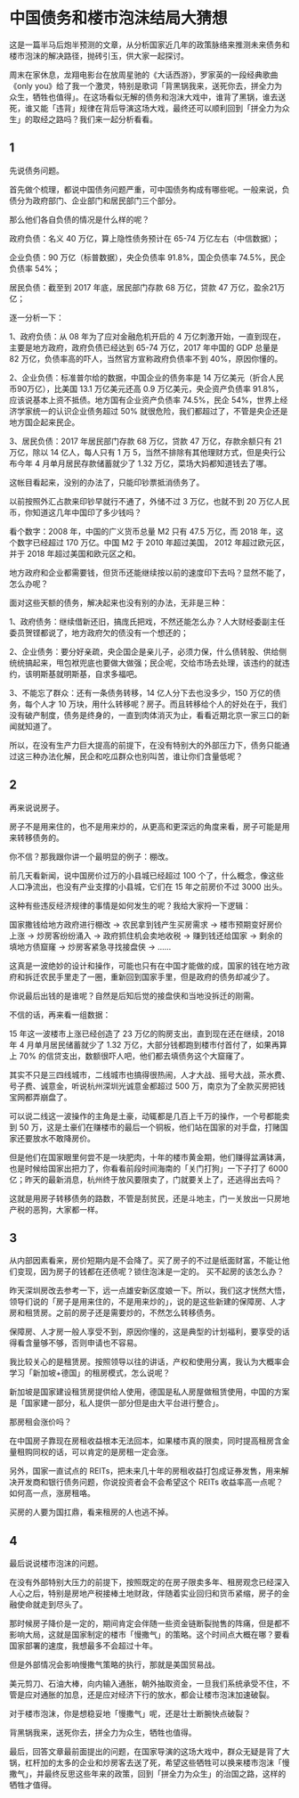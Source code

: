 # 中国债务和楼市泡沫结局大猜想
这是一篇半马后炮半预测的文章，从分析国家近几年的政策脉络来推测未来债务和楼市泡沫的解决路径，抛砖引玉，供大家一起探讨。

周末在家休息，龙翔电影台在放周星驰的《大话西游》，罗家英的一段经典歌曲《only you》给了我一个激灵，特别是歌词「背黑锅我来，送死你去，拼全力为众生，牺牲也值得」。在这场看似无解的债务和泡沫大戏中，谁背了黑锅，谁去送死，谁又能「违背」规律在背后导演这场大戏，最终还可以顺利回到「拼全力为众生」的取经之路吗？我们来一起分析看看。

## 1
先说债务问题。

首先做个梳理，都说中国债务问题严重，可中国债务构成有哪些呢。一般来说，负债分为政府部门、企业部门和居民部门三个部分。

那么他们各自负债的情况是什么样的呢？

政府负债：名义 40 万亿，算上隐性债务预计在 65-74 万亿左右（中信数据）；

企业负债：90 万亿（标普数据），央企负债率 91.8%，国企负债率 74.5%，民企负债率 54%；

居民负债：截至到 2017 年底，居民部门存款 68 万亿，贷款 47 万亿，盈余21万亿；

逐一分析一下：

1、政府负债：从 08 年为了应对金融危机开启的 4 万亿刺激开始，一直到现在，主要是地方政府，政府负债已经达到 65-74 万亿，2017 年中国的 GDP 总量是 82 万亿，负债率高的吓人，当然官方宣称政府负债率不到 40%，原因你懂的。

2、企业负债：标准普尔给的数据，中国企业的债务率是 14 万亿美元（折合人民币90万亿），比美国 13.1 万亿美元还高 0.9 万亿美元，央企资产负债率 91.8%，应该说基本上资不抵债。地方国有企业资产负债率 74.5%，民企 54%，世界上经济学家统一的认识企业债务超过 50% 就很危险，我们都超过了，不管是央企还是地方国企起来民企。

3、居民负债：2017 年居民部门存款 68 万亿，贷款 47 万亿，存款余额只有 21 万亿，除以 14 亿人，每人只有 1 万 5，当然不排除有其他理财方式，但是央行公布今年 4 月单月居民存款储蓄就少了 1.32 万亿，菜场大妈都知道钱去了哪。

这帐目看起来，没别的办法了，只能印钞票抵消债务了。

以前按照外汇占款来印钞早就行不通了，外储不过 3 万亿，也就不到 20 万亿人民币，你知道这几年中国印了多少钱吗？

看个数字：2008 年，中国的广义货币总量 M2 只有 47.5 万亿，而 2018 年，这个数字已经超过 170 万亿。中国 M2 于 2010 年超过美国， 2012 年超过欧元区，并于 2018 年超过美国和欧元区之和。

地方政府和企业都需要钱，但货币还能继续按以前的速度印下去吗？显然不能了，怎么办呢？

面对这些天额的债务，解决起来也没有别的办法，无非是三种：

1、政府债务：继续借新还旧，搞庞氏把戏，不然还能怎么办？人大财经委副主任委员贺铿都说了，地方政府欠的债没有一个想还的；

2、企业债务：要分好亲疏，央企国企是亲儿子，必须力保，什么债转股、供给侧统统搞起来，甩包袱兜底也要做大做强；民企呢，交给市场去处理，该违约的就违约，该明斯基就明斯基，自求多福吧。

3、不能忘了群众：还有一条债务转移，14 亿人分下去也没多少，150 万亿的债务，每个人才 10 万块，用什么转移呢？房子。而且转移给个人的好处在于，我们没有破产制度，债务是终身的，一直到肉体消灭为止，看看近期北京一家三口的新闻就知道了。

所以，在没有生产力巨大提高的前提下，在没有特别大的外部压力下，债务只能通过这三种办法化解，民企和吃瓜群众也别叫苦，谁让你们含量低呢？

## 2

再来说说房子。

房子不是用来住的，也不是用来炒的，从更高和更深远的角度来看，房子可能是用来转移债务的。

你不信？那我跟你讲一个最明显的例子：棚改。

前几天看新闻，说中国房价过万的小县城已经超过 100 个了，什么概念，像这些人口净流出，也没有产业支撑的小县城，它们在 15 年之前房价不过 3000 出头。

这种有些违反经济规律的事情是如何发生的呢？我给大家捋一下逻辑：

国家撒钱给地方政府进行棚改 → 农民拿到钱产生买房需求 → 楼市预期变好房价上涨 → 炒房客纷纷涌入 → 政府抓住机会卖地收税 → 赚到钱还给国家 → 剩余的填地方债窟窿 → 炒房客紧急寻找接盘侠 → ……

这真是一波绝妙的设计和操作，可能也只有在中国才能做的成，国家的钱在地方政府和拆迁农民手里走了一圈，重新回到国家手里，但是政府的债务却减少了。

你说最后出钱的是谁呢？自然是后知后觉的接盘侠和当地没拆迁的刚需。

不信的话，再来看一组数据：

15 年这一波楼市上涨已经创造了 23 万亿的购房支出，直到现在还在继续，2018 年 4 月单月居民储蓄就少了 1.32 万亿，大部分钱都跑到楼市付首付了，如果再算上 70% 的信贷支出，数额很吓人吧，他们都去填债务这个大窟窿了。

其实不只是三四线城市，二线城市也搞得很热闹，人才大战、摇号大战，茶水费、号子费、诚意金，听说杭州深圳光诚意金都超过 500 万，南京为了全款买房把钱宝网都弄崩盘了。

可以说二线这一波操作的主角是土豪，动辄都是几百上千万的操作，一个号都能卖到 50 万，这是土豪们在赚楼市的最后一个铜板，他们站在国家的对手盘，打赌国家还要放水不敢降房价。

但是他们在国家眼里何尝不是一块肥肉，十年的楼市黄金期，他们赚得盆满钵满，也是时候给国家出把力了，你看看前段时间海南的「关门打狗」一下子打了 6000 亿；昨天的最新消息，杭州终于放风要限卖了，门就要关上了，还逃得出去吗？

这就是用房子转移债务的路数，不管是刮贫民，还是斗地主，门一关放出一只房地产税的恶狗，大家都一样。

## 3

从内部因素看来，房价短期内是不会降了。买了房子的不过是纸面财富，不能让他们变现，因为房子的钱都在还债呢？锁住泡沫是一定的。
买不起房的该怎么办？

昨天深圳房改去参考一下，远一点雄安新区度娘一下。所以，我们这才恍然大悟，领导们说的「房子是用来住的，不是用来炒的」，说的是这些新建的保障房、人才房和租赁房。之前的房子还是需要炒的，不然怎么转移债务。

保障房、人才房一般人享受不到，原因你懂的，这是典型的计划福利，要享受的话得看含量够不够，否则申请也不容易。

我比较关心的是租赁房。按照领导以往的讲话，产权和使用分离，我认为大概率会学习「新加坡+德国」的租房模式，怎么说呢？

新加坡是国家建设租赁房提供给人使用，德国是私人房屋做租赁使用，中国的方案是「国家建一部分，私人提供一部分但是由大平台进行整合」。

那房租会涨价吗？

在中国房子靠现在房租收益根本无法回本，如果楼市真的限卖，同时提高租房含金量租购同权的话，可以肯定的是房租一定会涨。

另外，国家一直试点的 REITs，把未来几十年的房租收益打包成证券发售，用来解决开发商和银行债务问题，你说投资者会不会希望这个 REITs 收益率高一点呢？如何高一点，涨房租咯。

买房的人要为国扛鼎，看来租房的人也逃不掉。

## 4

最后说说楼市泡沫的问题。

在没有外部特别大压力的前提下，按照既定的在房子限卖多年、租房观念已经深入人心之后，特别是房地产税接棒土地财政，伴随着实业回归和货币紧缩，房子的金融使命就走到尽头了。

那时候房子降价是一定的，期间肯定会伴随一些资金链断裂抛售的阵痛，但是都不影响大局，这就是国家制定的楼市「慢撒气」的策略。这个时间点大概在哪？要看国家部署的速度，我想最多不会超过十年。

但是外部情况会影响慢撒气策略的执行，那就是美国贸易战。

美元剪刀、石油大棒，向内输入通胀，朝外抽取资金，一旦我们系统承受不住，不管是应对通胀的加息，还是应对经济下行的放水，都会让楼市泡沫加速破裂。

对于楼市泡沫，你是想稳妥地「慢撒气」呢，还是壮士断腕快点破裂？

背黑锅我来，送死你去，拼全力为众生，牺牲也值得。

最后，回答文章最前面提出的问题，在国家导演的这场大戏中，群众无疑是背了大锅，杠杆加的太多的企业和炒房客去送了死，希望这些牺牲可以换来楼市泡沫「慢撒气」，并最终反思这些年来的政策，回到「拼全力为众生」的治国之路，这样的牺牲才值得。

